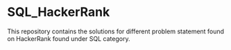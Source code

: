 # SQL_HackerRank
This repository contains the solutions for different problem statement found on HackerRank found under SQL category.
